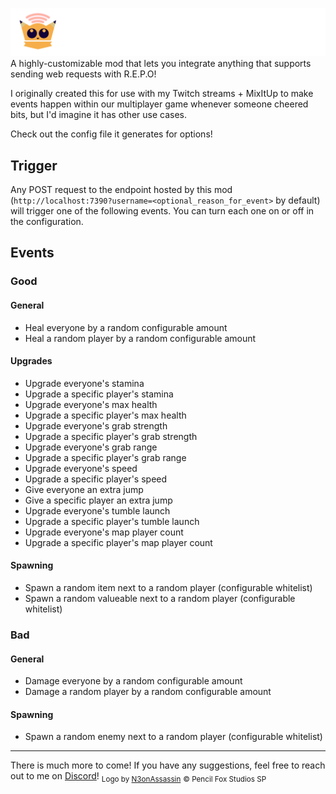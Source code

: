 ![Repo Web Listener Logo, with a Pencil Fox Face](RepoWebListenerBanner.png "Title")
A highly-customizable mod that lets you integrate anything that supports sending web requests with R.E.P.O!

I originally created this for use with my Twitch streams + MixItUp to make events happen within our multiplayer game whenever someone cheered bits, but I'd imagine it has other use cases. 

Check out the config file it generates for options!

## Trigger
Any POST request to the endpoint hosted by this mod (``http://localhost:7390?username=<optional_reason_for_event>`` by default) will trigger one of the following events. You can turn each one on or off in the configuration.
## Events
### Good
#### General
- Heal everyone by a random configurable amount
- Heal a random player by a random configurable amount
#### Upgrades
- Upgrade everyone's stamina
- Upgrade a specific player's stamina
- Upgrade everyone's max health
- Upgrade a specific player's max health
- Upgrade everyone's grab strength
- Upgrade a specific player's grab strength
- Upgrade everyone's grab range
- Upgrade a specific player's grab range
- Upgrade everyone's speed
- Upgrade a specific player's speed
- Give everyone an extra jump
- Give a specific player an extra jump
- Upgrade everyone's tumble launch
- Upgrade a specific player's tumble launch
- Upgrade everyone's map player count
- Upgrade a specific player's map player count
#### Spawning
- Spawn a random item next to a random player (configurable whitelist)
- Spawn a random valueable next to a random player (configurable whitelist)
### Bad
#### General
- Damage everyone by a random configurable amount
- Damage a random player by a random configurable amount
#### Spawning
- Spawn a random enemy next to a random player (configurable whitelist)
___
There is much more to come! If you have any suggestions, feel free to reach out to me on [Discord](https://discord.gg/yip)!
<sub>Logo by [N3onAssassin](https://bsky.app/profile/n3onassassin.bsky.social)</sub>
<sub>© Pencil Fox Studios SP</sub>